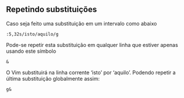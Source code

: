 Repetindo substituições 
------------------------

Caso seja feito uma substituição em um intervalo como abaixo
```
:5,32s/isto/aquilo/g
```
Pode-se repetir esta substituição em qualquer linha que estiver apenas
usando este símbolo
```
&
```
O Vim substituirá na linha corrente ‘isto’ por ‘aquilo’. Podendo repetir
a última substituição globalmente assim:
```
g&
```
